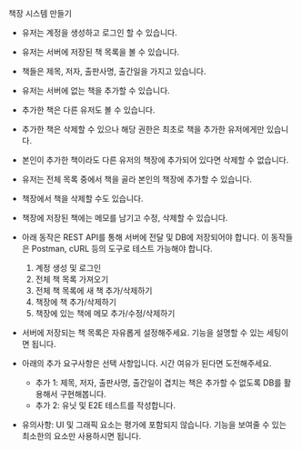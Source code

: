 
책장 시스템 만들기
- 유저는 계정을 생성하고 로그인 할 수 있습니다.
- 유저는 서버에 저장된 책 목록을 볼 수 있습니다.
- 책들은 제목, 저자, 출판사명, 출간일을 가지고 있습니다.
- 유저는 서버에 없는 책을 추가할 수 있습니다.
- 추가한 책은 다른 유저도 볼 수 있습니다.
- 추가한 책은 삭제할 수 있으나 해당 권한은 최초로 책을 추가한 유저에게만 있습니다.
- 본인이 추가한 책이라도 다른 유저의 책장에 추가되어 있다면 삭제할 수 없습니다.
- 유저는 전체 목록 중에서 책을 골라 본인의 책장에 추가할 수 있습니다.
- 책장에서 책을 삭제할 수도 있습니다.
- 책장에 저장된 책에는 메모를 남기고 수정, 삭제할 수 있습니다.
- 아래 동작은 REST API를 통해 서버에 전달 및 DB에 저장되어야 합니다. 이 동작들은 Postman, cURL 등의 도구로 테스트 가능해야 합니다.
    1. 계정 생성 및 로그인
    2. 전체 책 목록 가져오기
    3. 전체 책 목록에 새 책 추가/삭제하기
    4. 책장에 책 추가/삭제하기
    5. 책장에 있는 책에 메모 추가/수정/삭제하기

- 서버에 저장되는 책 목록은 자유롭게 설정해주세요. 기능을 설명할 수 있는 세팅이면 됩니다.

- 아래의 추가 요구사항은 선택 사항입니다. 시간 여유가 된다면 도전해주세요.
    - 추가 1: 제목, 저자, 출판사명, 출간일이 겹치는 책은 추가할 수 없도록 DB를 활용해서 구현해봅니다.
    - 추가 2: 유닛 및 E2E 테스트를 작성합니다.

- 유의사항: UI 및 그래픽 요소는 평가에 포함되지 않습니다. 기능을 보여줄 수 있는 최소한의 요소만 사용하시면 됩니다.
